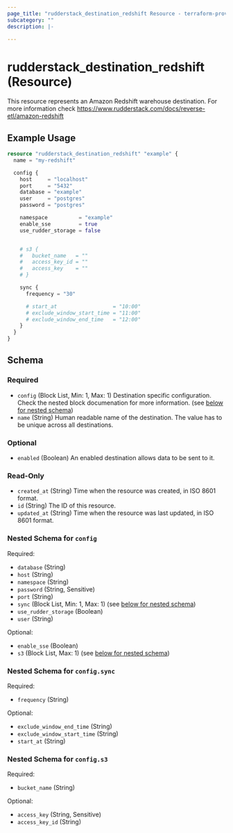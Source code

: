```yaml
---
page_title: "rudderstack_destination_redshift Resource - terraform-provider-rudderstack"
subcategory: ""
description: |-
  
---
```


# rudderstack_destination_redshift (Resource)

This resource represents an Amazon Redshift warehouse destination. For more information check 
https://www.rudderstack.com/docs/reverse-etl/amazon-redshift

## Example Usage

```terraform
resource "rudderstack_destination_redshift" "example" {
  name = "my-redshift"

  config {
    host     = "localhost"
    port     = "5432"
    database = "example"
    user     = "postgres"
    password = "postgres"

    namespace          = "example"
    enable_sse         = true
    use_rudder_storage = false


    # s3 {
    #   bucket_name   = ""
    #   access_key_id = ""
    #   access_key    = ""
    # }

    sync {
      frequency = "30"

      # start_at                  = "10:00"
      # exclude_window_start_time = "11:00"
      # exclude_window_end_time   = "12:00"
    }
  }
}
```

<!-- schema generated by tfplugindocs -->
## Schema

### Required

- `config` (Block List, Min: 1, Max: 1) Destination specific configuration. Check the nested block documenation for more information. (see [below for nested schema](#nestedblock--config))
- `name` (String) Human readable name of the destination. The value has to be unique across all destinations.

### Optional

- `enabled` (Boolean) An enabled destination allows data to be sent to it.

### Read-Only

- `created_at` (String) Time when the resource was created, in ISO 8601 format.
- `id` (String) The ID of this resource.
- `updated_at` (String) Time when the resource was last updated, in ISO 8601 format.

<a id="nestedblock--config"></a>
### Nested Schema for `config`

Required:

- `database` (String)
- `host` (String)
- `namespace` (String)
- `password` (String, Sensitive)
- `port` (String)
- `sync` (Block List, Min: 1, Max: 1) (see [below for nested schema](#nestedblock--config--sync))
- `use_rudder_storage` (Boolean)
- `user` (String)

Optional:

- `enable_sse` (Boolean)
- `s3` (Block List, Max: 1) (see [below for nested schema](#nestedblock--config--s3))

<a id="nestedblock--config--sync"></a>
### Nested Schema for `config.sync`

Required:

- `frequency` (String)

Optional:

- `exclude_window_end_time` (String)
- `exclude_window_start_time` (String)
- `start_at` (String)


<a id="nestedblock--config--s3"></a>
### Nested Schema for `config.s3`

Required:

- `bucket_name` (String)

Optional:

- `access_key` (String, Sensitive)
- `access_key_id` (String)

